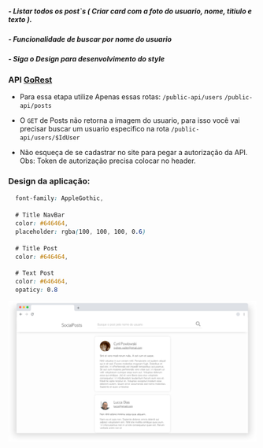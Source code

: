  
 ##### - Listar todos os post`s ( Criar card com a foto do usuario, nome, titiulo e texto ).
 ##### - Funcionalidade de buscar por nome do usuario
 ##### - Siga o Design para desenvolvimento do style
 
 ### API [GoRest](https://gorest.co.in/)
  - Para essa etapa utilize Apenas essas rotas:
``/public-api/users``
``/public-api/posts``

  - O ```GET``` de Posts não retorna a imagem do usuario, para isso você vai precisar buscar um usuario especifico na rota ``/public-api/users/$IdUser``
  
  - Não esqueça de se cadastrar no site para pegar a autorização da API. 
  Obs: Token de autorização precisa colocar no header.

### Design da aplicação:
```css
  font-family: AppleGothic,

  # Title NavBar
  color: #646464,
  placeholder: rgba(100, 100, 100, 0.6)

  # Title Post
  color: #646464,

  # Text Post
  color: #646464,
  opaticy: 0.8
```
![alt text](SocialPosts.png)
